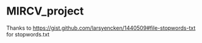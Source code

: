# MIRCV_project

Thanks to https://gist.github.com/larsyencken/1440509#file-stopwords-txt for stopwords.txt
